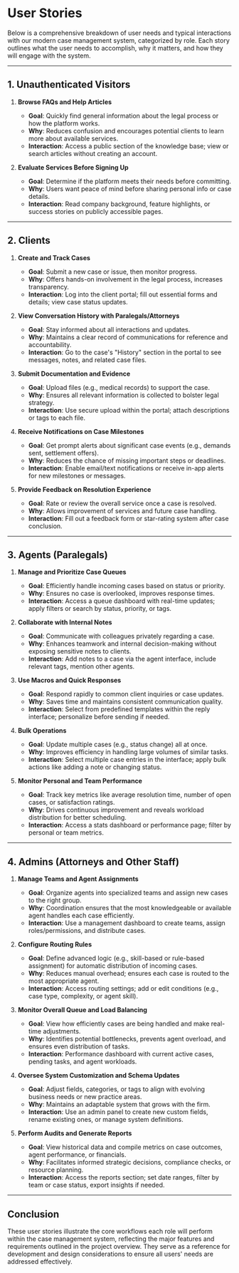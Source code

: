 # User Stories

Below is a comprehensive breakdown of user needs and typical interactions with our modern case management system, categorized by role. Each story outlines what the user needs to accomplish, why it matters, and how they will engage with the system.

---

## 1. Unauthenticated Visitors

1. **Browse FAQs and Help Articles**  
   - **Goal**: Quickly find general information about the legal process or how the platform works.  
   - **Why**: Reduces confusion and encourages potential clients to learn more about available services.  
   - **Interaction**: Access a public section of the knowledge base; view or search articles without creating an account.

2. **Evaluate Services Before Signing Up**  
   - **Goal**: Determine if the platform meets their needs before committing.  
   - **Why**: Users want peace of mind before sharing personal info or case details.  
   - **Interaction**: Read company background, feature highlights, or success stories on publicly accessible pages.

---

## 2. Clients

1. **Create and Track Cases**  
   - **Goal**: Submit a new case or issue, then monitor progress.  
   - **Why**: Offers hands-on involvement in the legal process, increases transparency.  
   - **Interaction**: Log into the client portal; fill out essential forms and details; view case status updates.

2. **View Conversation History with Paralegals/Attorneys**  
   - **Goal**: Stay informed about all interactions and updates.  
   - **Why**: Maintains a clear record of communications for reference and accountability.  
   - **Interaction**: Go to the case's "History" section in the portal to see messages, notes, and related case files.

3. **Submit Documentation and Evidence**  
   - **Goal**: Upload files (e.g., medical records) to support the case.  
   - **Why**: Ensures all relevant information is collected to bolster legal strategy.  
   - **Interaction**: Use secure upload within the portal; attach descriptions or tags to each file.

4. **Receive Notifications on Case Milestones**  
   - **Goal**: Get prompt alerts about significant case events (e.g., demands sent, settlement offers).  
   - **Why**: Reduces the chance of missing important steps or deadlines.  
   - **Interaction**: Enable email/text notifications or receive in-app alerts for new milestones or messages.

5. **Provide Feedback on Resolution Experience**  
   - **Goal**: Rate or review the overall service once a case is resolved.  
   - **Why**: Allows improvement of services and future case handling.  
   - **Interaction**: Fill out a feedback form or star-rating system after case conclusion.

---

## 3. Agents (Paralegals)

1. **Manage and Prioritize Case Queues**  
   - **Goal**: Efficiently handle incoming cases based on status or priority.  
   - **Why**: Ensures no case is overlooked, improves response times.  
   - **Interaction**: Access a queue dashboard with real-time updates; apply filters or search by status, priority, or tags.

2. **Collaborate with Internal Notes**  
   - **Goal**: Communicate with colleagues privately regarding a case.  
   - **Why**: Enhances teamwork and internal decision-making without exposing sensitive notes to clients.  
   - **Interaction**: Add notes to a case via the agent interface, include relevant tags, mention other agents.

3. **Use Macros and Quick Responses**  
   - **Goal**: Respond rapidly to common client inquiries or case updates.  
   - **Why**: Saves time and maintains consistent communication quality.  
   - **Interaction**: Select from predefined templates within the reply interface; personalize before sending if needed.

4. **Bulk Operations**  
   - **Goal**: Update multiple cases (e.g., status change) all at once.  
   - **Why**: Improves efficiency in handling large volumes of similar tasks.  
   - **Interaction**: Select multiple case entries in the interface; apply bulk actions like adding a note or changing status.

5. **Monitor Personal and Team Performance**  
   - **Goal**: Track key metrics like average resolution time, number of open cases, or satisfaction ratings.  
   - **Why**: Drives continuous improvement and reveals workload distribution for better scheduling.  
   - **Interaction**: Access a stats dashboard or performance page; filter by personal or team metrics.

---

## 4. Admins (Attorneys and Other Staff)

1. **Manage Teams and Agent Assignments**  
   - **Goal**: Organize agents into specialized teams and assign new cases to the right group.  
   - **Why**: Coordination ensures that the most knowledgeable or available agent handles each case efficiently.  
   - **Interaction**: Use a management dashboard to create teams, assign roles/permissions, and distribute cases.

2. **Configure Routing Rules**  
   - **Goal**: Define advanced logic (e.g., skill-based or rule-based assignment) for automatic distribution of incoming cases.  
   - **Why**: Reduces manual overhead; ensures each case is routed to the most appropriate agent.  
   - **Interaction**: Access routing settings; add or edit conditions (e.g., case type, complexity, or agent skill).

3. **Monitor Overall Queue and Load Balancing**  
   - **Goal**: View how efficiently cases are being handled and make real-time adjustments.  
   - **Why**: Identifies potential bottlenecks, prevents agent overload, and ensures even distribution of tasks.  
   - **Interaction**: Performance dashboard with current active cases, pending tasks, and agent workloads.

4. **Oversee System Customization and Schema Updates**  
   - **Goal**: Adjust fields, categories, or tags to align with evolving business needs or new practice areas.  
   - **Why**: Maintains an adaptable system that grows with the firm.  
   - **Interaction**: Use an admin panel to create new custom fields, rename existing ones, or manage system definitions.

5. **Perform Audits and Generate Reports**  
   - **Goal**: View historical data and compile metrics on case outcomes, agent performance, or financials.  
   - **Why**: Facilitates informed strategic decisions, compliance checks, or resource planning.  
   - **Interaction**: Access the reports section; set date ranges, filter by team or case status, export insights if needed.

---

## Conclusion

These user stories illustrate the core workflows each role will perform within the case management system, reflecting the major features and requirements outlined in the project overview. They serve as a reference for development and design considerations to ensure all users' needs are addressed effectively. 